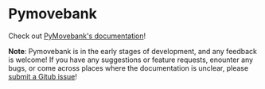 # Pymovebank

Check out [PyMovebank's documentation](https://pymovebank.readthedocs.io/en/latest/)!


**Note**: Pymovebank is in the early stages of development, and any feedback is welcome! If you have any suggestions or feature requests, enounter any bugs, or come across places where the documentation is unclear, please [submit a Gitub issue](https://github.com/jemissik/pymovebank/issues)!
